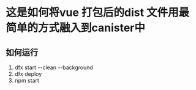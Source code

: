 # 这是如何将vue 打包后的dist 文件用最简单的方式融入到canister中
## 如何运行
1.  dfx start --clean --background
2.  dfx deploy
3.  npm start